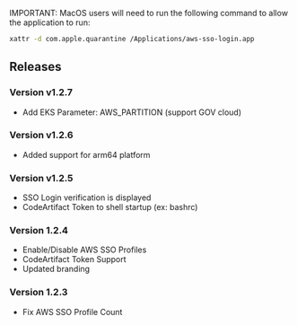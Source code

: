 IMPORTANT: MacOS users will need to run the following command to allow the application to run:
```bash
xattr -d com.apple.quarantine /Applications/aws-sso-login.app
```

## Releases
### Version  v1.2.7
  - Add EKS Parameter: AWS_PARTITION (support GOV cloud)
### Version v1.2.6
  - Added support for arm64 platform
### Version  v1.2.5
  - SSO Login verification is displayed
  - CodeArtifact Token to shell startup (ex: bashrc)

### Version 1.2.4
  - Enable/Disable AWS SSO Profiles
  - CodeArtifact Token Support
  - Updated branding

### Version 1.2.3
  - Fix AWS SSO Profile Count

